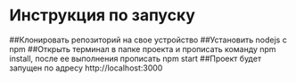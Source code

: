 # Инструкция по запуску
##Клонировать репозиторий на свое устройство
##Установить nodejs с npm
##Открыть терминал в папке проекта и прописать команду npm install, после ее выполнения прописать npm start
##Проект будет запущен по адресу http://localhost:3000

